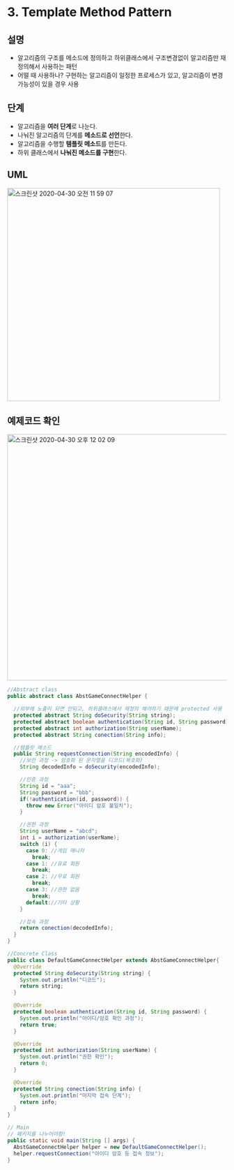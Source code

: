 # 3. Template Method Pattern

## 설명
- 알고리즘의 구조를 메소드에 정의하고 하위클래스에서 구조변경없이 알고리즘만 재정의해서 사용하는 패턴
- 어떨 때 사용하나? 구현하는 알고리즘이 일정한 프로세스가 있고, 알고리즘이 변경가능성이 있을 경우 사용

## 단계
- 알고리즘을 **여러 단계**로 나눈다.
- 나눠진 알고리즘의 단계를 **메소드로 선언**한다.
- 알고리즘을 수행할 **템플릿 메소드**를 만든다.
- 하위 클래스에서 **나눠진 메소드를 구현**한다.

## UML
<img width="488" alt="스크린샷 2020-04-30 오전 11 59 07" src="https://user-images.githubusercontent.com/38370976/80667412-12bb7480-8ada-11ea-8357-285d3c8f7012.png">


## 예제코드 확인
<img width="564" alt="스크린샷 2020-04-30 오후 12 02 09" src="https://user-images.githubusercontent.com/38370976/80667604-96756100-8ada-11ea-97ad-8a73a7badba1.png">

```java
//Abstract class
public abstract class AbstGameConnectHelper {

  //외부에 노출이 되면 안되고, 하위클래스에서 재정의 해야하기 때문에 protected 사용
  protected abstract String doSecurity(String string);
  protected abstract boolean authentication(String id, String password);
  protected abstract int authorization(String userName);
  protected abstract String conection(String info);

  //템플릿 메소드
  public String requestConnection(String encodedInfo) {
    //보안 과정 -> 암호화 된 문자열을 디코드(복호화)
    String decodedInfo = doSecurity(encodedInfo);

    //인증 과정
    String id = "aaa";
    String password = "bbb";
    if(!authentication(id, password)) {
      throw new Error("아이디 암호 불일치");
    }

    //권한 과정
    String userName = "abcd";
    int i = authorization(userName);
    switch (i) {
      case 0: //게임 매니저
        break;
      case 1: //유료 회원
        break;
      case 2: //무료 회원
        break;
      case 3: //권한 없음
        break;
      default://기타 상황
    }

    //접속 과정
    return conection(decodedInfo);
  }
}

//Concrete Class
public class DefaultGameConnectHelper extends AbstGameConnectHelper{
  @Override
  protected String doSecurity(String string) {
    System.out.println("디코드");
    return string;
  }

  @Override
  protected boolean authentication(String id, String password) {
    System.out.println("아이디/암호 확인 과정");
    return true;
  }

  @Override
  protected int authorization(String userName) {
    System.out.println("권한 확인");
    return 0;
  }

  @Override
  protected String conection(String info) {
    System.out.println("마지막 접속 단계");
    return info;
  }
}

// Main
// 패키지를 나누어야함!
public static void main(String [] args) {
  AbstGameConnectHelper helper = new DefaultGameConnectHelper();
  helper.requestConnection("아이디 암호 등 접속 정보");
}
```




